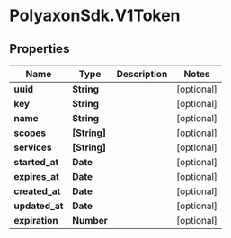 # PolyaxonSdk.V1Token

## Properties

Name | Type | Description | Notes
------------ | ------------- | ------------- | -------------
**uuid** | **String** |  | [optional] 
**key** | **String** |  | [optional] 
**name** | **String** |  | [optional] 
**scopes** | **[String]** |  | [optional] 
**services** | **[String]** |  | [optional] 
**started_at** | **Date** |  | [optional] 
**expires_at** | **Date** |  | [optional] 
**created_at** | **Date** |  | [optional] 
**updated_at** | **Date** |  | [optional] 
**expiration** | **Number** |  | [optional] 


